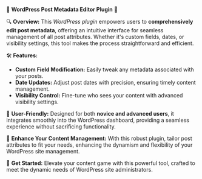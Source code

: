 🌟 **WordPress Post Metadata Editor Plugin** 🌟

🔍 **Overview:**
This _WordPress plugin_ empowers users to **comprehensively edit post metadata**, offering an intuitive interface for seamless management of all post attributes. Whether it's custom fields, dates, or visibility settings, this tool makes the process straightforward and efficient.

🛠 **Features:**
- **Custom Field Modification:** Easily tweak any metadata associated with your posts.
- **Date Updates:** Adjust post dates with precision, ensuring timely content management.
- **Visibility Control:** Fine-tune who sees your content with advanced visibility settings.

👥 **User-Friendly:**
Designed for both **novice and advanced users**, it integrates smoothly into the WordPress dashboard, providing a seamless experience without sacrificing functionality.

💪 **Enhance Your Content Management:**
With this robust plugin, tailor post attributes to fit your needs, enhancing the dynamism and flexibility of your WordPress site management.

🚀 **Get Started:**
Elevate your content game with this powerful tool, crafted to meet the dynamic needs of WordPress site administrators.
